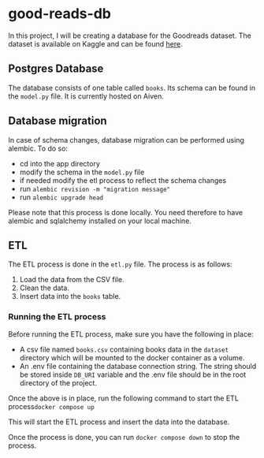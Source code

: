 # good-reads-db

In this project, I will be creating a database for the Goodreads dataset. 
The dataset is available on Kaggle and can be found [here](https://www.kaggle.com/jealousleopard/goodreadsbooks).

## Postgres Database

The database consists of one table called `books`. Its schema can be found in the `model.py` file. It is currently hosted
on Aiven.

## Database migration

In case of schema changes, database migration can be performed using alembic. To do so:

- cd into the app directory
- modify the schema in the `model.py` file
- if needed modify the etl process to reflect the schema changes
- run `alembic revision -m "migration message"`
- run `alembic upgrade head`

Please note that this process is done locally. You need therefore to have alembic and sqlalchemy installed on your local
machine. 

## ETL

The ETL process is done in the `etl.py` file. The process is as follows:

1. Load the data from the CSV file.
2. Clean the data.
3. Insert data into the `books` table.

### Running the ETL process

Before running the ETL process, make sure you have the following in place:

- A csv file named `books.csv` containing books data in the `dataset` directory which will be mounted to the 
docker container as a volume.
- An .env file containing the database connection string. The string should be stored inside `DB_URI` variable and the 
.env file should be in the root directory of the project.

Once the above is in place, run the following command to start the ETL process`docker compose up`

This will start the ETL process and insert the data into the database.

Once the process is done, you can run `docker compose down` to stop the process.

